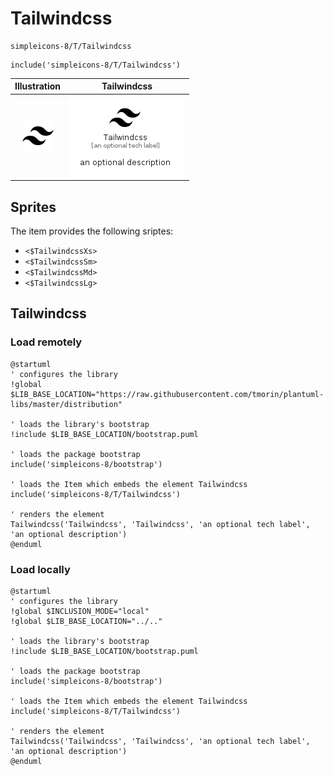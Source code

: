# Tailwindcss


```text
simpleicons-8/T/Tailwindcss
```

```text
include('simpleicons-8/T/Tailwindcss')
```



| Illustration | Tailwindcss |
| :---: | :---: |
| ![illustration for Illustration](../../simpleicons-8/T/Tailwindcss.png) | ![illustration for Tailwindcss](../../simpleicons-8/T/Tailwindcss.Local.png) |



## Sprites
The item provides the following sriptes:

- `<$TailwindcssXs>`
- `<$TailwindcssSm>`
- `<$TailwindcssMd>`
- `<$TailwindcssLg>`





## Tailwindcss

### Load remotely
```plantuml
@startuml
' configures the library
!global $LIB_BASE_LOCATION="https://raw.githubusercontent.com/tmorin/plantuml-libs/master/distribution"

' loads the library's bootstrap
!include $LIB_BASE_LOCATION/bootstrap.puml

' loads the package bootstrap
include('simpleicons-8/bootstrap')

' loads the Item which embeds the element Tailwindcss
include('simpleicons-8/T/Tailwindcss')

' renders the element
Tailwindcss('Tailwindcss', 'Tailwindcss', 'an optional tech label', 'an optional description')
@enduml
```

### Load locally
```plantuml
@startuml
' configures the library
!global $INCLUSION_MODE="local"
!global $LIB_BASE_LOCATION="../.."

' loads the library's bootstrap
!include $LIB_BASE_LOCATION/bootstrap.puml

' loads the package bootstrap
include('simpleicons-8/bootstrap')

' loads the Item which embeds the element Tailwindcss
include('simpleicons-8/T/Tailwindcss')

' renders the element
Tailwindcss('Tailwindcss', 'Tailwindcss', 'an optional tech label', 'an optional description')
@enduml
```

